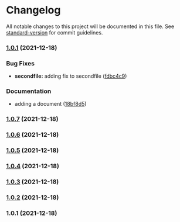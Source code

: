 # Changelog

All notable changes to this project will be documented in this file. See [standard-version](https://github.com/conventional-changelog/standard-version) for commit guidelines.

### [1.0.1](https://github.com/saikatLUA/conventionalcommitfeature/compare/v1.0.7...v1.0.1) (2021-12-18)


### Bug Fixes

* **secondfile:** adding fix to secondfile ([fdbc4c9](https://github.com/saikatLUA/conventionalcommitfeature/commit/fdbc4c9df19623f3ceb327c782c3093c41eb1ee5))


### Documentation

* adding a document ([18bf8d5](https://github.com/saikatLUA/conventionalcommitfeature/commit/18bf8d5979cfe6b8180f8d4b294bcbfaf80dd84c))

### [1.0.7](https://github.com/saikatLUA/conventionalcommitfeature/compare/v1.0.6...v1.0.7) (2021-12-18)

### [1.0.6](https://github.com/saikatLUA/conventionalcommitfeature/compare/v1.0.5...v1.0.6) (2021-12-18)

### [1.0.5](https://github.com/saikatLUA/conventionalcommitfeature/compare/v1.0.4...v1.0.5) (2021-12-18)

### [1.0.4](https://github.com/saikatLUA/conventionalcommitfeature/compare/v1.0.3...v1.0.4) (2021-12-18)

### [1.0.3](https://github.com/saikatLUA/conventionalcommitfeature/compare/v1.0.2...v1.0.3) (2021-12-18)

### [1.0.2](https://github.com/saikatLUA/conventionalcommitfeature/compare/v1.0.1...v1.0.2) (2021-12-18)

### 1.0.1 (2021-12-18)
